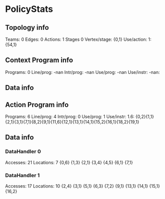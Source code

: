 # PolicyStats
## Topology info
Teams:		0
Edges:		0
Actions:	1
Stages		0
Vertex/stage:	{0,1} 
Use/action:	1: {54,1} 

## Context Program info
Programs:	0
Line/prog:	-nan
Intr/prog:	-nan
Use/prog:	-nan
Use/instr:	-nan: 

## Data info


## Action Program info
Programs:	6
Line/prog:	4
Intr/prog:	0
Use/prog:	1
Use/instr:	1.6: {0,2}{1,1}{2,1}{3,1}{7,1}{8,2}{9,1}{11,6}{12,1}{13,1}{14,1}{15,2}{16,1}{18,2}{19,1}

## Data info

### DataHandler 0
Accesses:	21
Locations:	7
{0,6} {1,3} {2,1} {3,4} {4,5} {6,1} {7,1} 

### DataHandler 1
Accesses:	17
Locations:	10
{2,4} {3,1} {5,1} {6,3} {7,2} {9,1} {13,1} {14,1} {15,1} {16,2} 